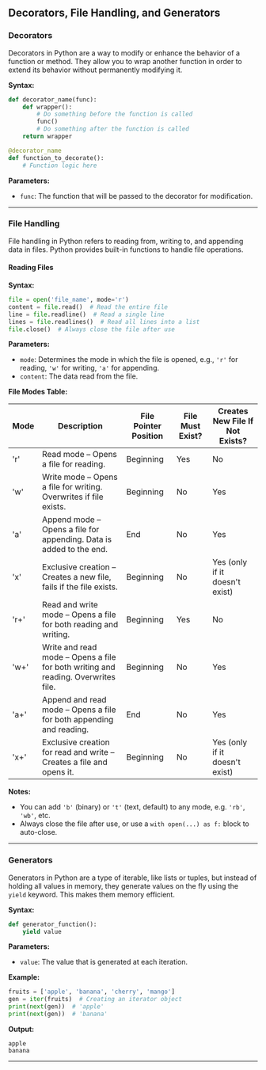 ## Decorators, File Handling, and Generators

### **Decorators**

Decorators in Python are a way to modify or enhance the behavior of a function or method. They allow you to wrap another function in order to extend its behavior without permanently modifying it.

**Syntax:**
```python
def decorator_name(func):
    def wrapper():
        # Do something before the function is called
        func()
        # Do something after the function is called
    return wrapper

@decorator_name
def function_to_decorate():
    # Function logic here
```

**Parameters:**
- `func`: The function that will be passed to the decorator for modification.

---

### **File Handling**

File handling in Python refers to reading from, writing to, and appending data in files. Python provides built-in functions to handle file operations.

#### **Reading Files**

**Syntax:**
```python
file = open('file_name', mode='r')
content = file.read()  # Read the entire file
line = file.readline()  # Read a single line
lines = file.readlines()  # Read all lines into a list
file.close()  # Always close the file after use
```

**Parameters:**
- `mode`: Determines the mode in which the file is opened, e.g., `'r'` for reading, `'w'` for writing, `'a'` for appending.
- `content`: The data read from the file.

**File Modes Table:**

| Mode | Description | File Pointer Position | File Must Exist? | Creates New File If Not Exists? |
|------|-------------|------------------------|------------------|-------------------------------|
| 'r'  | Read mode – Opens a file for reading. | Beginning | Yes | No |
| 'w'  | Write mode – Opens a file for writing. Overwrites if file exists. | Beginning | No | Yes |
| 'a'  | Append mode – Opens a file for appending. Data is added to the end. | End | No | Yes |
| 'x'  | Exclusive creation – Creates a new file, fails if the file exists. | Beginning | No | Yes (only if it doesn't exist) |
| 'r+' | Read and write mode – Opens a file for both reading and writing. | Beginning | Yes | No |
| 'w+' | Write and read mode – Opens a file for both writing and reading. Overwrites file. | Beginning | No | Yes |
| 'a+' | Append and read mode – Opens a file for both appending and reading. | End | No | Yes |
| 'x+' | Exclusive creation for read and write – Creates a file and opens it. | Beginning | No | Yes (only if it doesn't exist) |

**Notes:**
- You can add `'b'` (binary) or `'t'` (text, default) to any mode, e.g. `'rb'`, `'wb'`, etc.
- Always close the file after use, or use a `with open(...) as f:` block to auto-close.

---

### **Generators**

Generators in Python are a type of iterable, like lists or tuples, but instead of holding all values in memory, they generate values on the fly using the `yield` keyword. This makes them memory efficient.

**Syntax:**
```python
def generator_function():
    yield value
```

**Parameters:**
- `value`: The value that is generated at each iteration.

**Example:**
```python
fruits = ['apple', 'banana', 'cherry', 'mango']
gen = iter(fruits)  # Creating an iterator object
print(next(gen))  # 'apple'
print(next(gen))  # 'banana'
```

**Output:**
```
apple
banana
```

---

